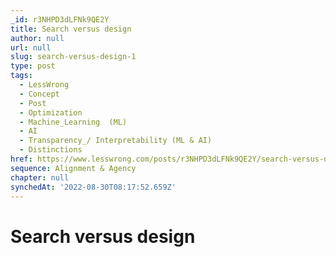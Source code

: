 ```yaml
---
_id: r3NHPD3dLFNk9QE2Y
title: Search versus design
author: null
url: null
slug: search-versus-design-1
type: post
tags:
  - LessWrong
  - Concept
  - Post
  - Optimization
  - Machine_Learning  (ML)
  - AI
  - Transparency_/ Interpretability (ML & AI)
  - Distinctions
href: https://www.lesswrong.com/posts/r3NHPD3dLFNk9QE2Y/search-versus-design-1
sequence: Alignment & Agency
chapter: null
synchedAt: '2022-08-30T08:17:52.659Z'
---
```

# Search versus design


